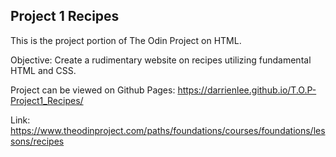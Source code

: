 ## Project 1 Recipes


This is the project portion of The Odin Project on HTML.

Objective: Create a rudimentary website on recipes utilizing fundamental HTML and CSS.

Project can be viewed on Github Pages: https://darrienlee.github.io/T.O.P-Project1_Recipes/

Link: https://www.theodinproject.com/paths/foundations/courses/foundations/lessons/recipes
